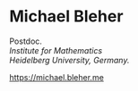 # Michael Bleher

Postdoc.\
*Institute for Mathematics*\
*Heidelberg University, Germany.*

https://michael.bleher.me